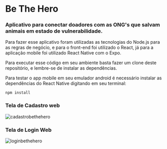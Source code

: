 # Be The Hero
### Aplicativo para conectar doadores com as ONG's que salvam animais em estado de vulnerabilidade.

Para fazer esse aplicativo foram utilizadas as tecnologias do Node.js para as regras de negócio, 
e para o front-end foi utilizado o React, já para a aplicação mobile foi utilizado React Native com o Expo.

Para executar esse código em seu ambiente basta fazer um clone deste repositório, e lembre-se de instalar as
dependências.

Para testar o app mobile em seu emulador android é necessário instalar as dependências do React Native digitando em seu terminal:

```
npm install

```
### Tela de Cadastro web
![cadastrobethehero](https://user-images.githubusercontent.com/48830898/79059552-b17a5100-7c51-11ea-9e05-7ea40825e224.png)

### Tela de Login Web
![loginbethehero](https://user-images.githubusercontent.com/48830898/79059556-b5a66e80-7c51-11ea-8c49-6633fa20d7a4.png)

